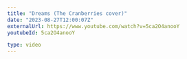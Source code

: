 ```yaml
---
title: "Dreams (The Cranberries cover)"
date: "2023-08-27T12:00:07Z"
externalUrl: https://www.youtube.com/watch?v=5ca2O4anooY
youtubeId: 5ca2O4anooY

type: video
---
```

